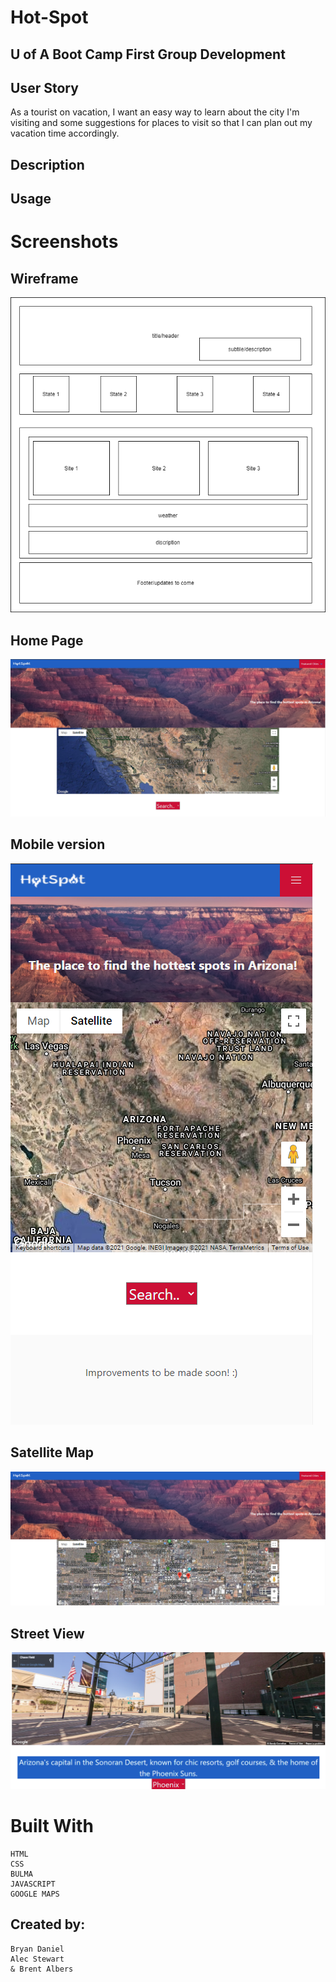 # Hot-Spot

## U of A Boot Camp First Group Development

## User Story

As a tourist on vacation, I want an easy way to learn about the city I'm visiting and some suggestions for places to visit so that I can plan out my vacation time accordingly.

## Description 



## Usage 



# Screenshots

## Wireframe
![wireFrame](assets/images/hot-spot-wire-frame.PNG)

## Home Page
![HomePage](assets/images/homepage.PNG)

## Mobile version
![Mobile](assets/images/mobile.PNG)

## Satellite Map
![Phoenix&Map](assets/images/Phoenixmap.PNG)

## Street View
![Streetview](assets/images/Phoenixmap3.PNG)

# Built With
    HTML
    CSS
    BULMA
    JAVASCRIPT
    GOOGLE MAPS

##  Created by:

    Bryan Daniel
    Alec Stewart
    & Brent Albers

